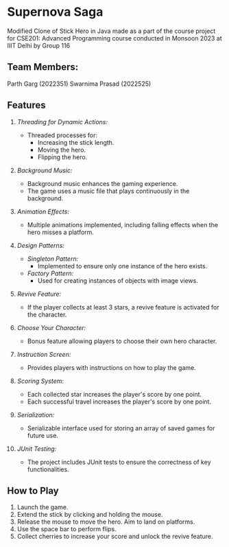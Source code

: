# Supernova Saga

Modified Clone of Stick Hero in Java made as a part of the course project for CSE201: Advanced Programming course conducted in Monsoon 2023 at IIIT Delhi by Group 116

## Team Members:
Parth Garg (2022351)
Swarnima Prasad (2022525)

## Features

1. *Threading for Dynamic Actions:*
    - Threaded processes for:
        - Increasing the stick length.
        - Moving the hero.
        - Flipping the hero.

2. *Background Music:*
    - Background music enhances the gaming experience.
    - The game uses a music file that plays continuously in the background.

3. *Animation Effects:*
    - Multiple animations implemented, including falling effects when the hero misses a platform.

4. *Design Patterns:*
    - *Singleton Pattern:*
        - Implemented to ensure only one instance of the hero exists.
    - *Factory Pattern:*
        - Used for creating instances of objects with image views.

5. *Revive Feature:*
    - If the player collects at least 3 stars, a revive feature is activated for the character.

6. *Choose Your Character:*
    - Bonus feature allowing players to choose their own hero character.

7. *Instruction Screen:*
    - Provides players with instructions on how to play the game.

8. *Scoring System:*
    - Each collected star increases the player's score by one point. 
    - Each successful travel increases the player's score by one point.

9. *Serialization:*
    - Serializable interface used for storing an array of saved games for future use.

10. *JUnit Testing:*
    - The project includes JUnit tests to ensure the correctness of key functionalities.

## How to Play

1. Launch the game.
2. Extend the stick by clicking and holding the mouse.
3. Release the mouse to move the hero. Aim to land on platforms.
4. Use the space bar to perform flips.
5. Collect cherries to increase your score and unlock the revive feature.
